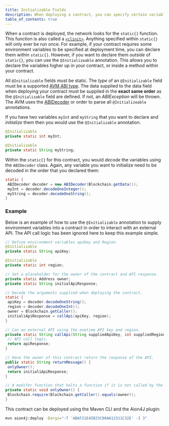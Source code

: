```yaml
---
title: Initializable Fields
description: When deploying a contract, you can specify certain variables to be initialized during the deployment. This allows you to specify things like environment variables during the deploying of a contract, without having to hardcode them into the contract itself.
table_of_contents: true
---
```


When a contract is deployed, the network looks for the `static{}` function. This function is also called a [`<clinit>`](https://docs.oracle.com/javase/specs/jvms/se7/html/jvms-2.html#jvms-2.9). Anything specified within `static{}` will only ever be run once. For example, if your contract requires some environment variables to be specified at deployment time, you can declare them within `static{}`. However, if you want to declare them _outside_ of `static{}`, you can use the `@Initializeable` annotation. This allows you to declare the variables higher up in your contract, or inside a method within your contract.

All `@Initializable` fields must be static. The _type_ of an `@Initializable` field must be a supported [AVM ABI type](/developers/fundamentals/aion-virtual-machine/abi-types). The data supplied to the data field when deploying your contract must be supplied in the **exact same order** as the `@Initializable` field are defined. If not, an _ABIException_ will be thrown. The AVM uses the [ABIDecoder](/developers/fundamentals/aion-packages-abi#section-abidecoder) or order to parse all `@Initializeable` annotations.

If you have two variables `myInt` and `myString` that you want to declare and _initialize_ them then you would use the `@Initializable` annotation.

```java
@Initializable
private static int myInt;

@Initializable
private static String myString;
```

Within the `static{}` for this contract, you would _decode_ the variables using the `ABIDecoder` class. Again, any variable you want to initialize need to be decoded in the order that you declared them:

```java
static {
 ABIDecoder decoder = new ABIDecoder(Blockchain.getData());
 myInt = decoder.decodeOneInteger();
 myString = decoder.decodeOneString();
}
```

### Example

Below is an example of how to use the `@Initializable` annotation to supply environment variables into a contract in order to interact with an external API. The API call logic has been ignored here to keep this example simple.

```java
// Define environment variables apiKey and Region.
@Initializable
private static String apiKey;

@Initializable
private static int region;

// Set a placeholder for the owner of the contract and API response.
private static Address owner;
private static String initialApiResponse;

// Decode the arguments supplied when deploying the contract.
static {
 apiKey = decoder.decodeOneString();
 region = decoder.decodeOneInt();
 owner = Blockchain.getCaller();
 initialiApiResponse = callApi(apiKey, region);
}

// Can an external API using the onetime API key and region.
private static String callApi(String suppliedApiKey, int suppliedRegion) {
 // API call logic.
 return apiResponse;
}

// Have the owner of this contract return the response of the API.
public static String returnMessage() {
 onlyOwner();
 return initialiApiResponse;
}

// A modifer function that halts a function if it is not called by the owner of this contract.
private static void onlyOwner() {
 Blockchain.require(Blockchain.getCaller().equals(owner));
}
```

This contract can be deployed using the Maven CLI and the Aion4J plugin:

```bash
mvn aion4j:deploy -Dargs="-T 'ABAF21E45B23C00AA12311C32E' -I 3"
```
